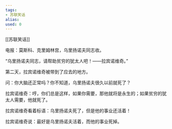 ```yaml
---
tags: 
- 苏联笑话 
alias:
used: 0
---
```

[[苏联笑话]]

电报：莫斯科、克里姆林宫，乌里扬诺夫同志收。

“乌里扬诺夫同志，请帮助贫穷的犹太人吧！——拉宾诺维奇。”

第二天，拉宾诺维奇被带到了应去的地方。

问：你大脑还正常吗？你不知道，乌里扬诺夫很久以前就死了？ 

拉宾诺维奇：哼，你们总是这样，如果你需要，那他就将是永生的；如果贫穷的犹太人需要，他就死了。

拉宾诺维奇看着标语：乌里扬诺夫死了，但是他的事业还活着！

拉宾诺维奇说：最好是乌里扬诺夫活着，而他的事业死掉。

